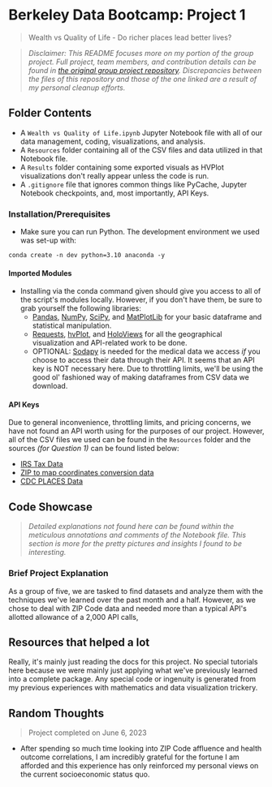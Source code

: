 # Berkeley Data Bootcamp: Project 1
> Wealth vs Quality of Life - Do richer places lead better lives?

> *Disclaimer: This README focuses more on my portion of the group project. Full project, team members, and contribution details can be found in [the original group project repository](https://github.com/AlexPei-YuTsai/BerkeleyDataBootcampProjectONE). Discrepancies between the files of this repository and those of the one linked are a result of my personal cleanup efforts.*

## Folder Contents
- A `Wealth vs Quality of Life.ipynb` Jupyter Notebook file with all of our data management, coding, visualizations, and analysis.
- A `Resources` folder containing all of the CSV files and data utilized in that Notebook file.
- A `Results` folder containing some exported visuals as HVPlot visualizations don't really appear unless the code is run.
- A `.gitignore` file that ignores common things like PyCache, Jupyter Notebook checkpoints, and, most importantly, API Keys.

### Installation/Prerequisites
- Make sure you can run Python. The development environment we used was set-up with:
```
conda create -n dev python=3.10 anaconda -y
```
#### Imported Modules
- Installing via the conda command given should give you access to all of the script's modules locally. However, if you don't have them, be sure to grab yourself the following libraries:
  - [Pandas](https://pandas.pydata.org/docs/getting_started/install.html), [NumPy](https://numpy.org/install/), [SciPy](https://scipy.org/install/), and [MatPlotLib](https://matplotlib.org/stable/users/installing/index.html) for your basic dataframe and statistical manipulation.
  - [Requests](https://requests.readthedocs.io/en/latest/), [hvPlot](https://hvplot.holoviz.org/getting_started/installation.html), and [HoloViews](https://holoviews.org/install.html) for all the geographical visualization and API-related work to be done.
  - OPTIONAL: [Sodapy](https://pypi.org/project/sodapy/) is needed for the medical data we access *if* you choose to access their data through their API. It seems that an API key is NOT necessary here. Due to throttling limits, we'll be using the good ol' fashioned way of making dataframes from CSV data we download.
#### API Keys
Due to general inconvenience, throttling limits, and pricing concerns, we have not found an API worth using for the purposes of our project. However, all of the CSV files we used can be found in the `Resources` folder and the sources *(for Question 1)* can be found listed below:
- [IRS Tax Data](https://www.irs.gov/statistics/soi-tax-stats-individual-income-tax-statistics-2020-zip-code-data-soi)
- [ZIP to map coordinates conversion data](https://simplemaps.com/data/us-zips)
- [CDC PLACES Data](https://chronicdata.cdc.gov/500-Cities-Places/PLACES-ZCTA-Data-GIS-Friendly-Format-2022-release/kee5-23sr)

## Code Showcase
> *Detailed explanations not found here can be found within the meticulous annotations and comments of the Notebook file. This section is more for the pretty pictures and insights I found to be interesting.*
### Brief Project Explanation
As a group of five, we are tasked to find datasets and analyze them with the techniques we've learned over the past month and a half. However, as we chose to deal with ZIP Code data and needed more than a typical API's allotted allowance of a 2,000 API calls, 

## Resources that helped a lot
Really, it's mainly just reading the docs for this project. No special tutorials here because we were mainly just applying what we've previously learned into a complete package. Any special code or ingenuity is generated from my previous experiences with mathematics and data visualization trickery.

## Random Thoughts
> Project completed on June 6, 2023
- After spending so much time looking into ZIP Code affluence and health outcome correlations, I am incredibly grateful for the fortune I am afforded and this experience has only reinforced my personal views on the current socioeconomic status quo.
